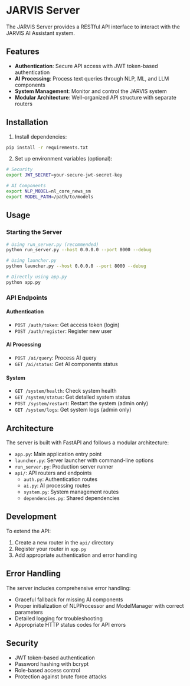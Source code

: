 # JARVIS Server

The JARVIS Server provides a RESTful API interface to interact with the JARVIS AI Assistant system.

## Features

- **Authentication**: Secure API access with JWT token-based authentication
- **AI Processing**: Process text queries through NLP, ML, and LLM components
- **System Management**: Monitor and control the JARVIS system
- **Modular Architecture**: Well-organized API structure with separate routers

## Installation

1. Install dependencies:

```bash
pip install -r requirements.txt
```

2. Set up environment variables (optional):

```bash
# Security
export JWT_SECRET=your-secure-jwt-secret-key

# AI Components
export NLP_MODEL=nl_core_news_sm
export MODEL_PATH=/path/to/models
```

## Usage

### Starting the Server

```bash
# Using run_server.py (recommended)
python run_server.py --host 0.0.0.0 --port 8000 --debug

# Using launcher.py
python launcher.py --host 0.0.0.0 --port 8000 --debug

# Directly using app.py
python app.py
```

### API Endpoints

#### Authentication

- `POST /auth/token`: Get access token (login)
- `POST /auth/register`: Register new user

#### AI Processing

- `POST /ai/query`: Process AI query
- `GET /ai/status`: Get AI components status

#### System

- `GET /system/health`: Check system health
- `GET /system/status`: Get detailed system status
- `POST /system/restart`: Restart the system (admin only)
- `GET /system/logs`: Get system logs (admin only)

## Architecture

The server is built with FastAPI and follows a modular architecture:

- `app.py`: Main application entry point
- `launcher.py`: Server launcher with command-line options
- `run_server.py`: Production server runner
- `api/`: API routers and endpoints
  - `auth.py`: Authentication routes
  - `ai.py`: AI processing routes
  - `system.py`: System management routes
  - `dependencies.py`: Shared dependencies

## Development

To extend the API:

1. Create a new router in the `api/` directory
2. Register your router in `app.py`
3. Add appropriate authentication and error handling

## Error Handling

The server includes comprehensive error handling:

- Graceful fallback for missing AI components
- Proper initialization of NLPProcessor and ModelManager with correct parameters
- Detailed logging for troubleshooting
- Appropriate HTTP status codes for API errors

## Security

- JWT token-based authentication
- Password hashing with bcrypt
- Role-based access control
- Protection against brute force attacks

